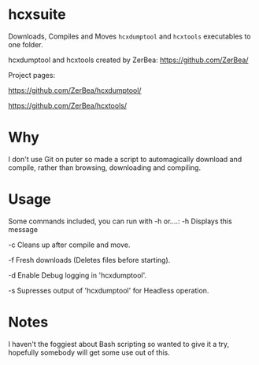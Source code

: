 # hcxsuite
Downloads, Compiles and Moves `hcxdumptool` and `hcxtools` executables to one folder.

hcxdumptool and hcxtools created by ZerBea: https://github.com/ZerBea/

Project pages:

https://github.com/ZerBea/hcxdumptool/

https://github.com/ZerBea/hcxtools/

# Why
I don't use Git on puter so made a script to automagically download and compile, rather than browsing, downloading and compiling.

# Usage
Some commands included, you can run with -h or....:
-h		Displays this message

-c		Cleans up after compile and move.

-f		Fresh downloads (Deletes files before starting).

-d		Enable Debug logging in 'hcxdumptool'.

-s 		Supresses output of 'hcxdumptool' for Headless operation.

# Notes
I haven't the foggiest about Bash scripting so wanted to give it a try, hopefully somebody will get some use out of this.
